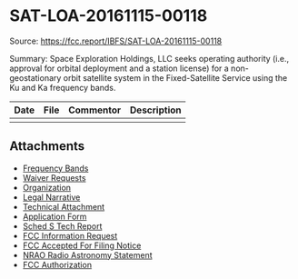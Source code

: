 SAT-LOA-20161115-00118
===
Source: https://fcc.report/IBFS/SAT-LOA-20161115-00118

Summary:
Space Exploration Holdings, LLC seeks operating authority (i.e., approval
for orbital deployment and a station license) for a non-geostationary orbit
satellite system in the Fixed-Satellite Service using the Ku and Ka frequency
bands.

| Date | File | Commentor | Description |
|------|------|-----------|-------------|
| | | | |

Attachments
---
* [Frequency Bands](1158346.pdf)
* [Waiver Requests](1158347.pdf)
* [Organization](1158348.pdf)
* [Legal Narrative](1158349.pdf)
* [Technical Attachment](1158350.pdf)
* [Application Form](1158353.pdf)
* [Sched S Tech Report](1158525.pdf)
* [FCC Information Request](1202373.pdf)
* [FCC Accepted For Filing Notice](1232608.pdf)
* [NRAO Radio Astronomy Statement](1346739.pdf)
* [FCC Authorization](1364689.pdf)
